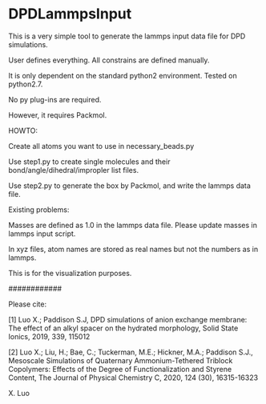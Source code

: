 # DPDLammpsInput

This is a very simple tool to generate the lammps input data file for DPD simulations.

User defines everything. All constrains are defined manually.

It is only dependent on the standard python2 environment. Tested on python2.7.

No py plug-ins are required.

However, it requires Packmol.

HOWTO:

Create all atoms you want to use in necessary_beads.py

Use step1.py to create single molecules and their bond/angle/dihedral/impropler list files.

Use step2.py to generate the box by Packmol, and write the lammps data file. 

Existing problems:

Masses are defined as 1.0 in the lammps data file. Please update masses in lammps input script.

In xyz files, atom names are stored as real names but not the numbers as in lammps.

This is for the visualization purposes.

############

Please cite: 

[1] Luo X.; Paddison S.J, DPD simulations of anion exchange membrane: The effect of an alkyl spacer on the hydrated morphology, Solid State Ionics, 2019, 339, 115012

[2] Luo X.; Liu, H.; Bae, C.; Tuckerman, M.E.; Hickner, M.A.; Paddison S.J., Mesoscale Simulations of Quaternary Ammonium-Tethered Triblock Copolymers: Effects of the Degree of Functionalization and Styrene Content, The Journal of Physical Chemistry C, 2020, 124 (30), 16315-16323


X. Luo
